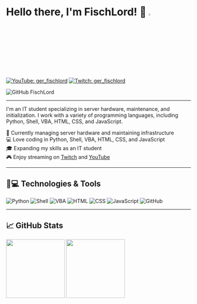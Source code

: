 # Hello there, I'm FischLord! 🎣 <img src="https://media.giphy.com/media/hvRJCLFzcasrR4ia7z/giphy.gif" width="4%">

[![YouTube: ger_fischlord](https://img.shields.io/badge/-ger_fischlord-red?style=for-the-badge&logo=YouTube&logoColor=white&link=https://www.youtube.com/channel/ger_fischlord)](https://www.youtube.com/@ger_fischlord5953)
[![Twitch: ger_fischlord](https://img.shields.io/badge/-ger_fischlord-9146FF?style=for-the-badge&logo=Twitch&logoColor=white&link=https://www.twitch.tv/ger_fischlord)](https://www.twitch.tv/ger_fischlord)

![GitHub FischLord](https://img.shields.io/github/followers/FischLord?label=follow&style=social)

---

I'm an IT student specializing in server hardware, maintenance, and initialization. I work with a variety of programming languages, including Python, Shell, VBA, HTML, CSS, and JavaScript.

🔧 Currently managing server hardware and maintaining infrastructure\
💻 Love coding in Python, Shell, VBA, HTML, CSS, and JavaScript\
🎓 Expanding my skills as an IT student\
🎮 Enjoy streaming on [Twitch](https://www.twitch.tv/ger_fischlord) and [YouTube](https://www.youtube.com/channel/ger_fischlord)

---

## 🚀💻 Technologies & Tools

![Python](https://img.shields.io/badge/-Python-black?style=flat-square&logo=Python)
![Shell](https://img.shields.io/badge/-Shell-black?style=flat-square&logo=gnu-bash)
![VBA](https://img.shields.io/badge/-VBA-black?style=flat-square&logo=microsoft)
![HTML](https://img.shields.io/badge/-HTML-black?style=flat-square&logo=html5)
![CSS](https://img.shields.io/badge/-CSS-black?style=flat-square&logo=css3)
![JavaScript](https://img.shields.io/badge/-JavaScript-black?style=flat-square&logo=javascript)
![GitHub](https://img.shields.io/badge/-GitHub-181717?style=flat-square&logo=github)

---

## &#x1f4c8; GitHub Stats

<img height="160" src="https://github-readme-stats.vercel.app/api?username=FischLord&show_icons=true&theme=tokyonight">  
<img height="160" src="https://github-readme-stats.vercel.app/api/top-langs/?username=FischLord&langs_count=5&layout=compact&theme=tokyonight">
